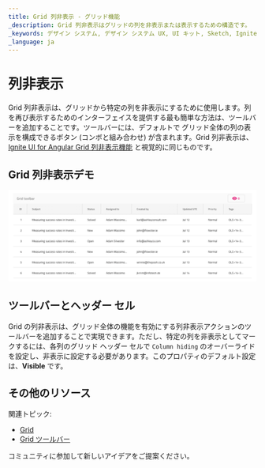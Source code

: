 ```yaml
---
title: Grid 列非表示 - グリッド機能
_description: Grid 列非表示はグリッドの列を非表示または表示するための構造です。
_keywords: デザイン システム, デザイン システム UX, UI キット, Sketch, Ignite UI for Angular, Sketch to Angular, Angular, Angular デザイン システム, Sketch からコードをエクスポート, Angular 用のデザイン キット, Sketch HTML, Sketch to HTML, Sketch UI キット
_language: ja
---
```


# 列非表示

Grid 列非表示は、グリッドから特定の列を非表示にするために使用します。列を再び表示するためのインターフェイスを提供する最も簡単な方法は、ツールバーを追加することです。ツールバーには、デフォルトで グリッド全体の列の表示を構成できるボタン (コンボと組み合わせ) が含まれます。Grid 列非表示は、[Ignite UI for Angular Grid 列非表示機能](https://jp.infragistics.com/products/ignite-ui-angular/angular/components/grid/column_hiding.html) と視覚的に同じものです。

## Grid 列非表示デモ

<img class="responsive-img" src="../images/grid_column_hiding_demo.png" srcset="../images/grid_column_hiding_demo@2x.png 2x" />

## ツールバーとヘッダー セル

Grid の列非表示は、グリッド全体の機能を有効にする列非表示アクションのツールバーを追加することで実現できます。ただし、特定の列を非表示としてマークするには、各列のグリッド ヘッダー セルで `Column hiding` のオーバーライドを設定し、非表示に設定する必要があります。このプロパティのデフォルト設定は、**Visible** です。

## その他のリソース

関連トピック:

- [Grid](grid.md)
- [Grid ツールバー](grid-toolbar.md)
  <div class="divider--half"></div>

コミュニティに参加して新しいアイデアをご提案ください。

